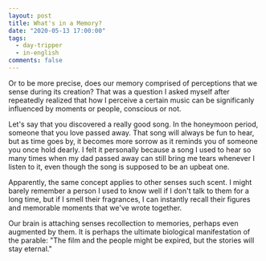 ```yaml
---
layout: post
title: What's in a Memory?
date: "2020-05-13 17:00:00"
tags:
  - day-tripper
  - in-english
comments: false
---
```


Or to be more precise, does our memory comprised of perceptions that we sense during its creation? That was a question I asked myself after repeatedly realized that how I perceive a certain music can be significanly influenced by moments or people, conscious or not.

Let's say that you discovered a really good song. In the honeymoon period, someone that you love passed away. That song will always be fun to hear, but as time goes by, it becomes more sorrow as it reminds you of someone you once hold dearly. I felt it personally because a song I used to hear so many times when my dad passed away can still bring me tears whenever I listen to it, even though the song is supposed to be an upbeat one.

Apparently, the same concept applies to other senses such scent. I might barely remember a person I used to know well if I don't talk to them for a long time, but if I smell their fragrances, I can instantly recall their figures and memorable moments that we've wrote together.

Our brain is attaching senses recollection to memories, perhaps even augmented by them. It is perhaps the ultimate biological manifestation of the parable: "The film and the people might be expired, but the stories will stay eternal."
